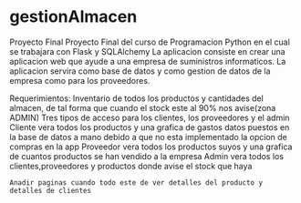 # gestionAlmacen
Proyecto Final
Proyecto Final del curso de Programacion Python en el cual se trabajara con Flask y SQLAlchemy
La aplicacion consiste en crear una aplicacion web que ayude a una empresa de suministros informaticos.
La aplicacion servira como base de datos y como gestion de datos de la empresa como para los proveedores.

Requerimientos:
    Inventario de todos los productos y cantidades del almacen, de tal forma que cuando el stock este al 90% nos avise(zona ADMIN)
    Tres tipos de acceso para los clientes, los proveedores y el admin
    Cliente vera todos los productos y una grafica de gastos datos puestos en la base de datos a mano debido a que no esta implementado la opcion de compras en la app
    Proveedor vera todos los productos suyos y una grafica de cuantos productos se han vendido a la empresa
    Admin vera todos los clientes,proveedores y productos donde avise el stock que haya
    
    Anadir paginas cuando todo este de ver detalles del producto y detalles de clientes